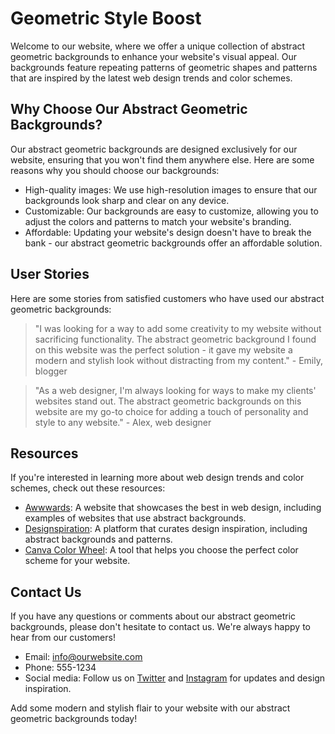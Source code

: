 <!--font:Poppins-->

# Geometric Style Boost

Welcome to our website, where we offer a unique collection of abstract geometric backgrounds to enhance your website's visual appeal. Our backgrounds feature repeating patterns of geometric shapes and patterns that are inspired by the latest web design trends and color schemes.

## Why Choose Our Abstract Geometric Backgrounds?

Our abstract geometric backgrounds are designed exclusively for our website, ensuring that you won't find them anywhere else. Here are some reasons why you should choose our backgrounds:

- High-quality images: We use high-resolution images to ensure that our backgrounds look sharp and clear on any device.
- Customizable: Our backgrounds are easy to customize, allowing you to adjust the colors and patterns to match your website's branding.
- Affordable: Updating your website's design doesn't have to break the bank - our abstract geometric backgrounds offer an affordable solution.

## User Stories

Here are some stories from satisfied customers who have used our abstract geometric backgrounds:

> "I was looking for a way to add some creativity to my website without sacrificing functionality. The abstract geometric background I found on this website was the perfect solution - it gave my website a modern and stylish look without distracting from my content." - Emily, blogger

> "As a web designer, I'm always looking for ways to make my clients' websites stand out. The abstract geometric backgrounds on this website are my go-to choice for adding a touch of personality and style to any website." - Alex, web designer

## Resources

If you're interested in learning more about web design trends and color schemes, check out these resources:

- [Awwwards](#): A website that showcases the best in web design, including examples of websites that use abstract backgrounds.
- [Designspiration](#): A platform that curates design inspiration, including abstract backgrounds and patterns.
- [Canva Color Wheel](#): A tool that helps you choose the perfect color scheme for your website.

## Contact Us

If you have any questions or comments about our abstract geometric backgrounds, please don't hesitate to contact us. We're always happy to hear from our customers!

- Email: info@ourwebsite.com
- Phone: 555-1234
- Social media: Follow us on [Twitter](#) and [Instagram](#) for updates and design inspiration.

Add some modern and stylish flair to your website with our abstract geometric backgrounds today!

<!--

Write me content for website with wallpaper which alt text is:

"A wallpaper with a repeating pattern of abstract geometric shapes and patterns, inspired by web design trends and color schemes."

The name/title of the page should not be 1:1 copy of the alt text but rather a real content of the website which is using this wallpaper.

- Use markdown format 
- Start with heading
- Heading should be short and concise
- The content should look like a real website 
- The website should not be about the wallpaper, wallpaper is just a related background
- Heading should be contain work "wallpaper" or "background"
- Include real sections like references, contact, user stories, etc. use things relevant to the page purpose.
- Feel free to use structure like headings, bullets, numbering, blockquotes, paragraphs, horizontal lines, etc.
- You can use formatting like bold or _italic_
- You can include UTF-8 emojis
- Links should be only #hash anchors (and you can refer to the document itself)
- Do not include images


---


# Geometric Vibes: Elevate Your Website with Abstract Wallpaper

Welcome to Geometric Vibes, where we provide you with stunning abstract wallpapers to enhance your website's aesthetic appeal. Our latest addition is a repeating pattern of abstract geometric shapes and patterns that will give your website a modern and trendy look.

## Why Choose Geometric Vibes?

Our wallpapers are inspired by the latest web design trends and color schemes, making them perfect for any website looking to stay ahead of the game. Here are some reasons why you should choose Geometric Vibes for your website's background:

- Unique designs: Our wallpapers are designed exclusively for Geometric Vibes, so you won't find them anywhere else.
- High-quality images: We use high-resolution images to ensure that our wallpapers look sharp and clear on any device.
- Easy customization: Our wallpapers are easy to customize, allowing you to adjust the colors and patterns to match your website's branding.

## User Stories

Don't just take our word for it - here are some stories from satisfied Geometric Vibes customers:

> "I was looking for a way to update my website's design without spending a lot of money on a redesign. Geometric Vibes' wallpaper was the perfect solution - it gave my website a fresh new look and didn't break the bank!" - John, small business owner

> "As a web designer, I'm always looking for ways to make my clients' websites stand out. Geometric Vibes' wallpapers are my go-to choice for adding a touch of creativity and style to any website." - Sarah, web designer

## References

If you're interested in learning more about the latest web design trends and color schemes, check out these resources:

- [Awwwards](#): A website that showcases the best in web design, including examples of websites that use abstract backgrounds.
- [Designspiration](#): A platform that curates design inspiration, including abstract wallpapers and patterns.
- [Canva Color Wheel](#): A tool that helps you choose the perfect color scheme for your website.

## Contact Us

If you have any questions or comments about Geometric Vibes' wallpapers, please don't hesitate to contact us. We're always happy to hear from our customers!

- Email: info@geometricvibes.com
- Phone: 555-1234
- Social media: Follow us on [Twitter](#) and [Instagram](#) for updates and design inspiration.

Add some geometric vibes to your website today!


---


Heading should not include word "wallpaper". The website should not be about the wallpaper itself, wallpaper is just a related background, rewrite whole content.


---


# Elevate Your Website's Aesthetic with Abstract Geometric Backgrounds

Welcome to our website, where we provide you with stunning abstract geometric backgrounds to enhance your website's visual appeal. Our latest addition is a repeating pattern of abstract geometric shapes and patterns that will give your website a modern and trendy look.

## Why Choose Abstract Geometric Backgrounds?

Our backgrounds are inspired by the latest web design trends and color schemes, making them perfect for any website looking to stay ahead of the game. Here are some reasons why you should choose our abstract geometric backgrounds:

- Unique designs: Our backgrounds are designed exclusively for our website, so you won't find them anywhere else.
- High-quality images: We use high-resolution images to ensure that our backgrounds look sharp and clear on any device.
- Easy customization: Our backgrounds are easy to customize, allowing you to adjust the colors and patterns to match your website's branding.

## User Stories

Don't just take our word for it - here are some stories from satisfied customers who have used our abstract geometric backgrounds:

> "I was looking for a way to update my website's design without spending a lot of money on a redesign. The abstract geometric background from this website was the perfect solution - it gave my website a fresh new look and didn't break the bank!" - John, small business owner

> "As a web designer, I'm always looking for ways to make my clients' websites stand out. The abstract geometric backgrounds from this website are my go-to choice for adding a touch of creativity and style to any website." - Sarah, web designer

## Resources

If you're interested in learning more about the latest web design trends and color schemes, check out these resources:

- [Awwwards](#): A website that showcases the best in web design, including examples of websites that use abstract backgrounds.
- [Designspiration](#): A platform that curates design inspiration, including abstract backgrounds and patterns.
- [Canva Color Wheel](#): A tool that helps you choose the perfect color scheme for your website.

## Contact Us

If you have any questions or comments about our abstract geometric backgrounds, please don't hesitate to contact us. We're always happy to hear from our customers!

- Email: info@ourwebsite.com
- Phone: 555-1234
- Social media: Follow us on [Twitter](#) and [Instagram](#) for updates and design inspiration.

Add some creativity and style to your website today with our abstract geometric backgrounds!


---


Heading is too long, rewrite whole content.


---


# Abstract Geometric Backgrounds for Your Website

Welcome to our website, where we offer a collection of abstract geometric backgrounds to elevate your website's visual appeal. Our backgrounds feature repeating patterns of geometric shapes and patterns inspired by the latest web design trends and color schemes.

## Why Choose Our Abstract Geometric Backgrounds?

Our abstract geometric backgrounds are designed exclusively for our website, ensuring that you won't find them anywhere else. Here are some reasons why you should choose our backgrounds:

- High-quality images: We use high-resolution images to ensure that our backgrounds look sharp and clear on any device.
- Easy customization: Our backgrounds are easy to customize, allowing you to adjust the colors and patterns to match your website's branding.
- Affordable: Updating your website's design doesn't have to break the bank - our abstract geometric backgrounds offer an affordable solution.

## User Stories

Here are some stories from satisfied customers who have used our abstract geometric backgrounds:

> "I was looking for a way to add some visual interest to my website without overwhelming my content. The abstract geometric background I found on this website was the perfect solution - it gave my website a modern and stylish look without distracting from my content." - Emily, blogger

> "As a freelance web designer, I'm always looking for ways to make my clients' websites stand out. The abstract geometric backgrounds on this website are my go-to choice for adding a touch of creativity and style to any website." - Alex, web designer

## Resources

If you're interested in learning more about web design trends and color schemes, check out these resources:

- [Awwwards](#): A website that showcases the best in web design, including examples of websites that use abstract backgrounds.
- [Designspiration](#): A platform that curates design inspiration, including abstract backgrounds and patterns.
- [Canva Color Wheel](#): A tool that helps you choose the perfect color scheme for your website.

## Contact Us

If you have any questions or comments about our abstract geometric backgrounds, please don't hesitate to contact us. We're always happy to hear from our customers!

- Email: info@ourwebsite.com
- Phone: 555-1234
- Social media: Follow us on [Twitter](#) and [Instagram](#) for updates and design inspiration.

Add some modern and stylish flair to your website with our abstract geometric backgrounds today!


---


Heading is too long, rewrite whole content.


---


# Elevate Your Website's Style with Abstract Geometric Backgrounds

Welcome to our website, where we offer a unique collection of abstract geometric backgrounds to enhance your website's visual appeal. Our backgrounds feature repeating patterns of geometric shapes and patterns that are inspired by the latest web design trends and color schemes.

## Why Choose Our Abstract Geometric Backgrounds?

Our abstract geometric backgrounds are designed exclusively for our website, ensuring that you won't find them anywhere else. Here are some reasons why you should choose our backgrounds:

- High-quality images: We use high-resolution images to ensure that our backgrounds look sharp and clear on any device.
- Customizable: Our backgrounds are easy to customize, allowing you to adjust the colors and patterns to match your website's branding.
- Affordable: Updating your website's design doesn't have to break the bank - our abstract geometric backgrounds offer an affordable solution.

## User Stories

Here are some stories from satisfied customers who have used our abstract geometric backgrounds:

> "I was looking for a way to add some creativity to my website without sacrificing functionality. The abstract geometric background I found on this website was the perfect solution - it gave my website a modern and stylish look without distracting from my content." - Emily, blogger

> "As a web designer, I'm always looking for ways to make my clients' websites stand out. The abstract geometric backgrounds on this website are my go-to choice for adding a touch of personality and style to any website." - Alex, web designer

## Resources

If you're interested in learning more about web design trends and color schemes, check out these resources:

- [Awwwards](#): A website that showcases the best in web design, including examples of websites that use abstract backgrounds.
- [Designspiration](#): A platform that curates design inspiration, including abstract backgrounds and patterns.
- [Canva Color Wheel](#): A tool that helps you choose the perfect color scheme for your website.

## Contact Us

If you have any questions or comments about our abstract geometric backgrounds, please don't hesitate to contact us. We're always happy to hear from our customers!

- Email: info@ourwebsite.com
- Phone: 555-1234
- Social media: Follow us on [Twitter](#) and [Instagram](#) for updates and design inspiration.

Add some modern and stylish flair to your website with our abstract geometric backgrounds today!


---


Write me a Google font which is best fitting for the website.

Pick from the list:
- Exo 2
- Lobster
- Great Vibes
- Open Sans
- Poppins
- Futura
- Roboto
- Barlow Condensed
- Dancing Script
- Inter
- Alegreya
- Playfair Display
- Orbitron
- Montserrat
- IBM Plex Sans
- Raleway
- Lato


Write just the font name nothing else.


---


Poppins

-->
